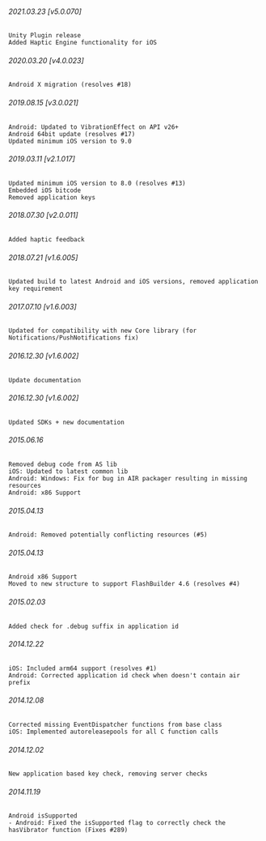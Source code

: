 

###### 2021.03.23 [v5.0.070]

```
Unity Plugin release
Added Haptic Engine functionality for iOS

```


###### 2020.03.20 [v4.0.023]

```
Android X migration (resolves #18)
```


###### 2019.08.15 [v3.0.021]

```
Android: Updated to VibrationEffect on API v26+ 
Android 64bit update (resolves #17)
Updated minimum iOS version to 9.0
```


###### 2019.03.11 [v2.1.017]

```
Updated minimum iOS version to 8.0 (resolves #13)
Embedded iOS bitcode
Removed application keys 
```


###### 2018.07.30 [v2.0.011]

```
Added haptic feedback
```


###### 2018.07.21 [v1.6.005]

```
Updated build to latest Android and iOS versions, removed application key requirement
```


###### 2017.07.10 [v1.6.003]

```
Updated for compatibility with new Core library (for Notifications/PushNotifications fix)
```


###### 2016.12.30 [v1.6.002]

```
Update documentation
```


###### 2016.12.30 [v1.6.002]

```
Updated SDKs + new documentation
```


###### 2015.06.16

```
Removed debug code from AS lib
iOS: Updated to latest common lib
Android: Windows: Fix for bug in AIR packager resulting in missing resources
Android: x86 Support
```


###### 2015.04.13

```
Android: Removed potentially conflicting resources (#5)
```


###### 2015.04.13

```
Android x86 Support
Moved to new structure to support FlashBuilder 4.6 (resolves #4)
```


###### 2015.02.03

```
Added check for .debug suffix in application id
```


###### 2014.12.22

```
iOS: Included arm64 support (resolves #1)
Android: Corrected application id check when doesn't contain air prefix
```


###### 2014.12.08

```
Corrected missing EventDispatcher functions from base class
iOS: Implemented autoreleasepools for all C function calls
```


###### 2014.12.02

```
New application based key check, removing server checks
```


###### 2014.11.19

```
Android isSupported 
- Android: Fixed the isSupported flag to correctly check the hasVibrator function (Fixes #289)
```

